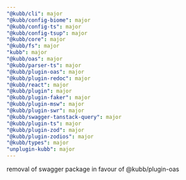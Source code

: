 ```yaml
---
"@kubb/cli": major
"@kubb/config-biome": major
"@kubb/config-ts": major
"@kubb/config-tsup": major
"@kubb/core": major
"@kubb/fs": major
"kubb": major
"@kubb/oas": major
"@kubb/parser-ts": major
"@kubb/plugin-oas": major
"@kubb/plugin-redoc": major
"@kubb/react": major
"@kubb/plugin": major
"@kubb/plugin-faker": major
"@kubb/plugin-msw": major
"@kubb/plugin-swr": major
"@kubb/swagger-tanstack-query": major
"@kubb/plugin-ts": major
"@kubb/plugin-zod": major
"@kubb/plugin-zodios": major
"@kubb/types": major
"unplugin-kubb": major
---
```


removal of swagger package in favour of @kubb/plugin-oas
